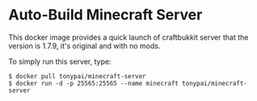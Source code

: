 # Auto-Build Minecraft Server

This docker image provides a quick launch of craftbukkit server that the version is 1.7.9, it's original and with no mods.

To simply run this server, type:

    $ docker pull tonypai/minecraft-server
    $ docker run -d -p 25565:25565 --name minecraft tonypai/minecraft-server
